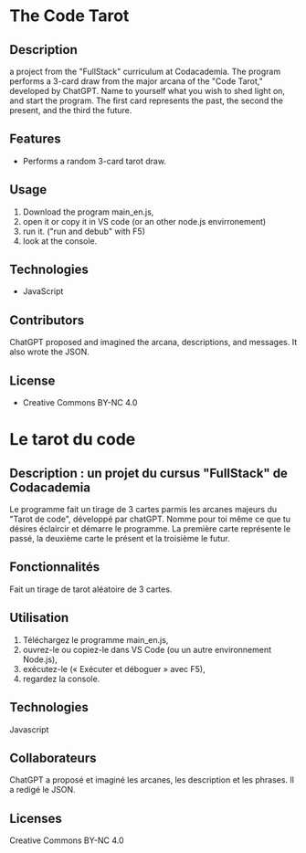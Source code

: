 # The Code Tarot

## Description
a project from the "FullStack" curriculum at Codacademia.
The program performs a 3-card draw from the major arcana of the "Code Tarot," developed by ChatGPT.
Name to yourself what you wish to shed light on, and start the program.
The first card represents the past, the second the present, and the third the future.

## Features
+ Performs a random 3-card tarot draw.

## Usage
1. Download the program main_en.js, 
2. open it or copy it in VS code (or an other node.js envirronement) 
3. run it. ("run and debub" with F5)
4. look at the console.

## Technologies
+ JavaScript

## Contributors
ChatGPT proposed and imagined the arcana, descriptions, and messages. It also wrote the JSON.

## License
+ Creative Commons BY-NC 4.0


# Le tarot du code

## Description : un projet du cursus "FullStack" de Codacademia
Le programme fait un tirage de 3 cartes parmis les arcanes majeurs du "Tarot de code", développé par chatGPT.
Nomme pour toi même ce que tu désires éclaircir et démarre le programme. 
La première carte représente le passé, la deuxième carte le présent et la troisième le futur.

## Fonctionnalités
Fait un tirage de tarot aléatoire de 3 cartes.

## Utilisation
1. Téléchargez le programme main_en.js,  
2. ouvrez-le ou copiez-le dans VS Code (ou un autre environnement Node.js),  
3. exécutez-le (« Exécuter et déboguer » avec F5),  
4. regardez la console.

## Technologies
Javascript

## Collaborateurs
ChatGPT a proposé et imaginé les arcanes, les description et les phrases. Il a redigé le JSON.

## Licenses
Creative Commons BY-NC 4.0


